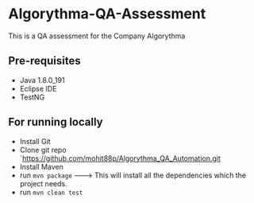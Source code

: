 # Algorythma-QA-Assessment
This is a QA assessment for the Company Algorythma

## Pre-requisites 
* Java 1.8.0_191
* Eclipse IDE
* TestNG

## For running locally

* Install Git
* Clone git repo `https://github.com/mohit88p/Algorythma_QA_Automation.git
* Install Maven
* run `mvn package` ---> This will install all the dependencies which the project needs.
* run `mvn clean test`